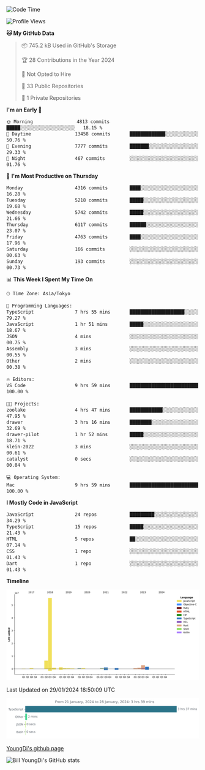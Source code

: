 <!--START_SECTION:waka-->
![Code Time](http://img.shields.io/badge/Code%20Time-344%20hrs%2044%20mins-blue)

![Profile Views](http://img.shields.io/badge/Profile%20Views-0-blue)

**🐱 My GitHub Data** 

> 📦 745.2 kB Used in GitHub's Storage 
 > 
> 🏆 28 Contributions in the Year 2024
 > 
> 🚫 Not Opted to Hire
 > 
> 📜 33 Public Repositories 
 > 
> 🔑 1 Private Repositories 
 > 
**I'm an Early 🐤** 

```text
🌞 Morning                4813 commits        █████░░░░░░░░░░░░░░░░░░░░   18.15 % 
🌆 Daytime                13458 commits       █████████████░░░░░░░░░░░░   50.76 % 
🌃 Evening                7777 commits        ███████░░░░░░░░░░░░░░░░░░   29.33 % 
🌙 Night                  467 commits         ░░░░░░░░░░░░░░░░░░░░░░░░░   01.76 % 
```
📅 **I'm Most Productive on Thursday** 

```text
Monday                   4316 commits        ████░░░░░░░░░░░░░░░░░░░░░   16.28 % 
Tuesday                  5218 commits        █████░░░░░░░░░░░░░░░░░░░░   19.68 % 
Wednesday                5742 commits        █████░░░░░░░░░░░░░░░░░░░░   21.66 % 
Thursday                 6117 commits        ██████░░░░░░░░░░░░░░░░░░░   23.07 % 
Friday                   4763 commits        ████░░░░░░░░░░░░░░░░░░░░░   17.96 % 
Saturday                 166 commits         ░░░░░░░░░░░░░░░░░░░░░░░░░   00.63 % 
Sunday                   193 commits         ░░░░░░░░░░░░░░░░░░░░░░░░░   00.73 % 
```


📊 **This Week I Spent My Time On** 

```text
🕑︎ Time Zone: Asia/Tokyo

💬 Programming Languages: 
TypeScript               7 hrs 55 mins       ████████████████████░░░░░   79.27 % 
JavaScript               1 hr 51 mins        █████░░░░░░░░░░░░░░░░░░░░   18.67 % 
JSON                     4 mins              ░░░░░░░░░░░░░░░░░░░░░░░░░   00.75 % 
Assembly                 3 mins              ░░░░░░░░░░░░░░░░░░░░░░░░░   00.55 % 
Other                    2 mins              ░░░░░░░░░░░░░░░░░░░░░░░░░   00.38 % 

🔥 Editors: 
VS Code                  9 hrs 59 mins       █████████████████████████   100.00 % 

🐱‍💻 Projects: 
zoolake                  4 hrs 47 mins       ████████████░░░░░░░░░░░░░   47.95 % 
drawer                   3 hrs 16 mins       ████████░░░░░░░░░░░░░░░░░   32.69 % 
drawer-pilot             1 hr 52 mins        █████░░░░░░░░░░░░░░░░░░░░   18.71 % 
klein-2022               3 mins              ░░░░░░░░░░░░░░░░░░░░░░░░░   00.61 % 
catalyst                 0 secs              ░░░░░░░░░░░░░░░░░░░░░░░░░   00.04 % 

💻 Operating System: 
Mac                      9 hrs 59 mins       █████████████████████████   100.00 % 
```

**I Mostly Code in JavaScript** 

```text
JavaScript               24 repos            █████████░░░░░░░░░░░░░░░░   34.29 % 
TypeScript               15 repos            █████░░░░░░░░░░░░░░░░░░░░   21.43 % 
HTML                     5 repos             ██░░░░░░░░░░░░░░░░░░░░░░░   07.14 % 
CSS                      1 repo              ░░░░░░░░░░░░░░░░░░░░░░░░░   01.43 % 
Dart                     1 repo              ░░░░░░░░░░░░░░░░░░░░░░░░░   01.43 % 
```



**Timeline**

![Lines of Code chart](https://raw.githubusercontent.com/Youngdi/Youngdi/master/assets/bar_graph.png)


 Last Updated on 29/01/2024 18:50:09 UTC
<!--END_SECTION:waka-->

![wakatime](./images/stat.svg)

[YoungDi's github page](https://youngdi.github.io)

![Bill YoungDi's GitHub stats](https://github-readme-stats.vercel.app/api?username=youngdi&count_private=true&show_icons=true)
